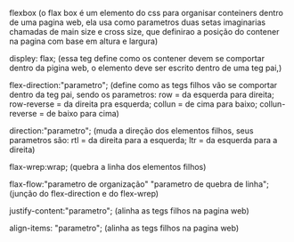 flexbox
(o flax box é um elemento do css para organisar conteiners dentro de uma pagina web, ela usa como parametros duas setas imaginarias chamadas de main size e cross size, que definirao a posição do contener na pagina com base em altura e largura)


displey: flax;
(essa teg define como os contener devem se comportar dentro da pigina web, o elemento deve ser escrito dentro de uma teg pai,)


flex-direction:"parametro";
(define como as tegs filhos vão se comportar dentro da teg pai, sendo os parametros: row = da esquerda para direita; row-reverse = da direita pra esquerda; collun = de cima para baixo; collun-reverse = de baixo para cima)


direction:"parametro";
(muda a direção dos elementos filhos, seus parametros são: rtl = da direita para a esquerda; ltr = da esquerda para a direita)


flax-wrep:wrap;
(quebra a linha dos elementos filhos)


flax-flow:"parametro de organização" "parametro de quebra de linha";
(junção do flex-direction e do flex-wrep)


justify-content:"parametro";
(alinha as tegs filhos na pagina web)


align-items: "parametro";
(alinha as tegs filhos na pagina web)   